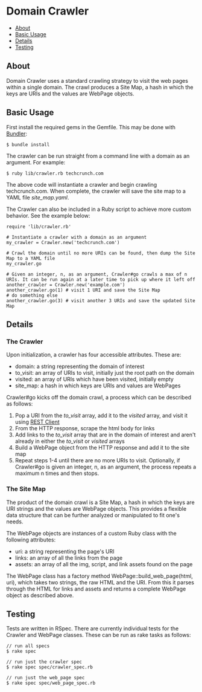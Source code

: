 # Domain Crawler

* [About](#about)
* [Basic Usage](#basic-usage)
* [Details](#details)
* [Testing](#testing)

## About

Domain Crawler uses a standard crawling strategy to visit the web pages within a single domain. The crawl produces a Site Map, a hash in which the keys are URIs and the values are WebPage objects. 

## Basic Usage

First install the required gems in the Gemfile. This may be done with [Bundler](http://bundler.io/):

    $ bundle install

The crawler can be run straight from a command line with a domain as an argument. For example:

    $ ruby lib/crawler.rb techcrunch.com
		
The above code will instantiate a crawler and begin crawling techcrunch.com. When complete, the crawler will save the site map to a YAML file *site_map.yaml*.

The Crawler can also be included in a Ruby script to achieve more custom behavior. See the example below:

    require 'lib/crawler.rb'
    
    # Instantiate a crawler with a domain as an argument
    my_crawler = Crawler.new('techcrunch.com')
    
    # Crawl the domain until no more URIs can be found, then dump the Site Map to a YAML file
    my_crawler.go 
    
    # Given an integer, n, as an argument, Crawler#go crawls a max of n URIs. It can be run again at a later time to pick up where it left off
    another_crawler = Crawler.new('example.com')
    another_crawler.go(1) # visit 1 URI and save the Site Map
    # do something else
    another_crawler.go(3) # visit another 3 URIs and save the updated Site Map
    
## Details

### The Crawler

Upon initialization, a crawler has four accessible attributes. These are:

* domain: a string representing the domain of interest
* to_visit: an array of URIs to visit, initially just the root path on the domain
* visited: an array of URIs which have been visited, initially empty
* site_map: a hash in which keys are URIs and values are WebPages

Crawler#go kicks off the domain crawl, a process which can be described as follows:

1. Pop a URI from the *to_visit* array, add it to the *visited* array, and visit it using [REST Client](https://github.com/rest-client/rest-client)
2. From the HTTP response, scrape the html body for links
3. Add links to the *to_visit* array that are in the domain of interest and aren't already in either the *to_visit* or *visited* arrays
4. Build a WebPage object from the HTTP response and add it to the site map
5. Repeat steps 1-4 until there are no more URIs to visit. Optionally, if Crawler#go is given an integer, n, as an argument, the process repeats a maximum n times and then stops.

### The Site Map

The product of the domain crawl is a Site Map, a hash in which the keys are URI strings and the values are WebPage objects. This provides a flexible data structure that can be further analyzed or manipulated to fit one's needs.

The WebPage objects are instances of a custom Ruby class with the following attributes:
  
* uri: a string representing the page's URI
* links: an array of all the links from the page
* assets: an array of all the img, script, and link assets found on the page  

The WebPage class has a factory method WebPage::build_web_page(html, uri), which takes two strings, the raw HTML and the URI. From this it parses through the HTML for links and assets and returns a complete WebPage object as described above. 

## Testing

Tests are written in RSpec. There are currently individual tests for the Crawler and WebPage classes. These can be run as rake tasks as follows:
    
    // run all specs
    $ rake spec
    
    // run just the crawler spec
    $ rake spec spec/crawler_spec.rb
    
    // run just the web_page spec
    $ rake spec spec/web_page_spec.rb
		 

